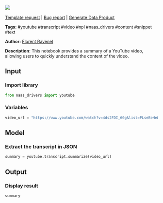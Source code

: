 <a href="https://app.naas.ai/user-redirect/naas/downloader?url=https://raw.githubusercontent.com/jupyter-naas/awesome-notebooks/master/YouTube/YouTube_Summarize_video.ipynb" target="_parent"><img src="https://naasai-public.s3.eu-west-3.amazonaws.com/Open_in_Naas_Lab.svg"/></a><br><br><a href="https://github.com/jupyter-naas/awesome-notebooks/issues/new?assignees=&labels=&template=template-request.md&title=Tool+-+Action+of+the+notebook+">Template request</a> | <a href="https://github.com/jupyter-naas/awesome-notebooks/issues/new?assignees=&labels=bug&template=bug_report.md&title=YouTube+-+Summarize+video:+Error+short+description">Bug report</a> | <a href="https://app.naas.ai/user-redirect/naas/downloader?url=https://raw.githubusercontent.com/jupyter-naas/awesome-notebooks/master/Naas/Naas_Start_data_product.ipynb" target="_parent">Generate Data Product</a>

**Tags:** #youtube #transcript #video #npl #naas_drivers #content #snippet #text

**Author:** [Florent Ravenel](https://www.linkedin.com/in/ACoAABCNSioBW3YZHc2lBHVG0E_TXYWitQkmwog/)

**Description:** This notebook provides a summary of a YouTube video, allowing users to quickly understand the content of the video.

## Input

### Import library


```python
from naas_drivers import youtube
```

### Variables


```python
video_url = "https://www.youtube.com/watch?v=4ds2FDI_60g&list=PLseBeHeWM4DHat4s5W2OeetaPB3sN2oTL&index=7"
```

## Model

### Extract the transcript in JSON


```python
summary = youtube.transcript.summarize(video_url)
```

## Output

### Display result


```python
summary
```
